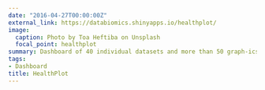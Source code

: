 ```yaml
---
date: "2016-04-27T00:00:00Z"
external_link: https://databiomics.shinyapps.io/healthplot/
image:
  caption: Photo by Toa Heftiba on Unsplash  
  focal_point: healthplot
summary: Dashboard of 40 individual datasets and more than 50 graph-ics divided into 13 categories (health, religion, politics, genre, security, ancestry, immi-gration, demography, economic, logistic, languages and population) that reflect someaspects of the North American public health..
tags:
- Dashboard
title: HealthPlot
---
```


